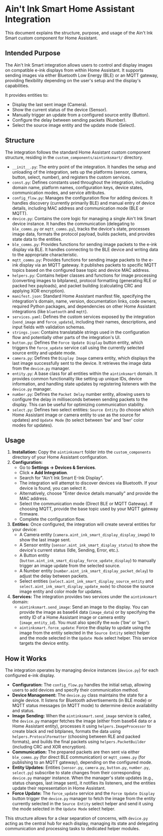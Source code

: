 # Ain't Ink Smart Home Assistant Integration

This document explains the structure, purpose, and usage of the Ain't Ink Smart custom component for Home Assistant.

## Intended Purpose

The Ain't Ink Smart integration allows users to control and display images on compatible e-ink displays from within Home Assistant. It supports sending images via either Bluetooth Low Energy (BLE) or an MQTT gateway, providing flexibility depending on the user's setup and the display's capabilities.

It provides entities to:
- Display the last sent image (Camera).
- Show the current status of the device (Sensor).
- Manually trigger an update from a configured source entity (Button).
- Configure the delay between sending packets (Number).
- Select the source image entity and the update mode (Select).

## Structure

The integration follows the standard Home Assistant custom component structure, residing in the `custom_components/aintinksmart/` directory.

- `__init__.py`: The entry point of the integration. It handles the setup and unloading of the integration, sets up the platforms (sensor, camera, button, select, number), and registers the custom services.
- `const.py`: Defines constants used throughout the integration, including domain name, platform names, configuration keys, device states, communication modes, and service attributes.
- `config_flow.py`: Manages the configuration flow for adding devices. It handles discovery (currently primarily BLE) and manual entry of device details, including MAC address and communication mode (BLE or MQTT).
- `device.py`: Contains the core logic for managing a single Ain't Ink Smart device instance. It handles the communication (delegating to `ble_comms.py` or `mqtt_comms.py`), tracks the device's state, processes image data, formats the protocol payload, builds packets, and provides state data to the entities.
- `ble_comms.py`: Provides functions for sending image packets to the e-ink display via BLE. It handles connecting to the BLE device and writing data to the appropriate characteristic.
- `mqtt_comms.py`: Provides functions for sending image packets to the e-ink display via an MQTT gateway. It publishes packets to specific MQTT topics based on the configured base topic and device MAC address.
- `helpers.py`: Contains helper classes and functions for image processing (converting images to bitplanes), protocol formatting (generating RLE or packed hex payloads), and packet building (calculating CRC and applying XOR encryption).
- `manifest.json`: Standard Home Assistant manifest file, specifying the integration's domain, name, version, documentation links, code owners, required Python packages, and dependencies on other Home Assistant integrations (like `bluetooth` and `mqtt`).
- `services.yaml`: Defines the custom services exposed by the integration (`send_image` and `force_update`), including their names, descriptions, and input fields with validation schemas.
- `strings.json`: Contains translatable strings used in the configuration flow and potentially other parts of the integration's UI.
- `button.py`: Defines the `Force Update Display` button entity, which triggers the `force_update` service call using the currently selected source entity and update mode.
- `camera.py`: Defines the `Display Image` camera entity, which displays the last image successfully sent to the device. It retrieves the image data from the `device.py` manager.
- `entity.py`: A base class for all entities within the `aintinksmart` domain. It provides common functionality like setting up unique IDs, device information, and handling state updates by registering listeners with the `device.py` manager.
- `number.py`: Defines the `Packet Delay` number entity, allowing users to configure the delay in milliseconds between sending packets to the display. This can be useful for optimizing communication stability.
- `select.py`: Defines two select entities: `Source Entity` (to choose which Home Assistant image or camera entity to use as the source for updates) and `Update Mode` (to select between 'bw' and 'bwr' color modes for updates).

## Usage

1.  **Installation:** Copy the `aintinksmart` folder into the `custom_components` directory of your Home Assistant configuration.
2.  **Configuration:**
    *   Go to **Settings -> Devices & Services**.
    *   Click **+ Add Integration**.
    *   Search for "Ain't Ink Smart E-Ink Display".
    *   The integration will attempt to discover devices via Bluetooth. If your device is found, you can select it.
    *   Alternatively, choose "Enter device details manually" and provide the MAC address.
    *   Select the communication mode (Direct BLE or MQTT Gateway). If choosing MQTT, provide the base topic used by your MQTT gateway firmware.
    *   Complete the configuration flow.
3.  **Entities:** Once configured, the integration will create several entities for your device:
    *   A Camera entity (`camera.aint_ink_smart_display_display_image`) to show the last image sent.
    *   A Sensor entity (`sensor.aint_ink_smart_display_status`) to show the device's current status (Idle, Sending, Error, etc.).
    *   A Button entity (`button.aint_ink_smart_display_force_update_display`) to manually trigger an image update from the selected source.
    *   A Number entity (`number.aint_ink_smart_display_packet_delay`) to adjust the delay between packets.
    *   Select entities (`select.aint_ink_smart_display_source_entity` and `select.aint_ink_smart_display_update_mode`) to choose the source image entity and color mode for updates.
4.  **Services:** The integration provides two services under the `aintinksmart` domain:
    *   `aintinksmart.send_image`: Send an image to the display. You can provide the image as base64 data (`image_data`) or by specifying the entity ID of a Home Assistant image or camera entity (`image_entity_id`). You must also specify the `mode` ('bw' or 'bwr').
    *   `aintinksmart.force_update`: Force the display to update using the image from the entity selected in the `Source Entity` select helper and the mode selected in the `Update Mode` select helper. This service targets the device entity.

## How it Works

The integration operates by managing device instances (`device.py`) for each configured e-ink display.

-   **Configuration:** The `config_flow.py` handles the initial setup, allowing users to add devices and specify their communication method.
-   **Device Management:** The `device.py` class maintains the state for a single device. It listens for Bluetooth advertisements (in BLE mode) or MQTT status messages (in MQTT mode) to determine device availability and status.
-   **Image Sending:** When the `aintinksmart.send_image` service is called, the `device.py` manager fetches the image (either from base64 data or a Home Assistant entity), processes it using `helpers.ImageProcessor` to create black and red bitplanes, formats the data using `helpers.ProtocolFormatter` (choosing between RLE and packed formats), and builds the final packets using `helpers.PacketBuilder` (including CRC and XOR encryption).
-   **Communication:** The prepared packets are then sent via either `ble_comms.py` (for direct BLE communication) or `mqtt_comms.py` (for publishing to an MQTT gateway), depending on the configured mode.
-   **Entity Updates:** Entities (`sensor.py`, `camera.py`, `button.py`, `number.py`, `select.py`) subscribe to state changes from their corresponding `device.py` manager instance. When the manager's state updates (e.g., status changes, last image sent), it notifies its listeners, and the entities update their representation in Home Assistant.
-   **Force Update:** The `force_update` service and the `Force Update Display` button trigger the `device.py` manager to fetch the image from the entity currently selected in the `Source Entity` select helper and send it using the mode selected in the `Update Mode` select helper.

This structure allows for a clear separation of concerns, with `device.py` acting as the central hub for each display, managing its state and delegating communication and processing tasks to dedicated helper modules.